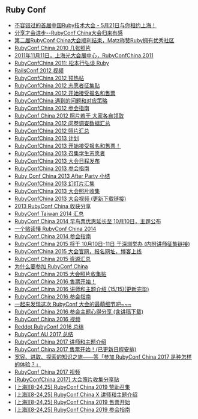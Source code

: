 ## Ruby Conf

* [不容错过的首届中国Ruby技术大会 - 5月21日与你相约上海！](http://shanghaionrails.group.iteye.com/group/wiki/1694-ruby-technology-conference-in-china-to-introduce)
* [分享才会进步--RubyConf China大会归来有感](http://rubyrock.iteye.com/blog/393041)
* [第二届RubyConf China大会顺利结束，Matz称赞Ruby拥有优秀社区](http://www.infoq.com/cn/news/2010/06/rubyconf-china)
* [RubyConf China 2010 几张照片](http://blog.venj.me/2010/06/rubyconf-china-2010.html?m=1)
* [2011年11月11日，上海光大会展中心，RubyConfChina 2011](https://ruby-china.org/topics/60)
* [RubyConfChina 2011: 松本行弘谈 Ruby](https://ruby-china.org/topics/103)
* [RailsConf 2012 视频](https://ruby-china.org/topics/3119)
* [RubyConfChina 2012 预热帖](https://ruby-china.org/topics/5189)
* [RubyConfChina 2012 志愿者征集贴](https://ruby-china.org/topics/5270)
* [RubyConfChina 2012 开始接受报名和售票](https://ruby-china.org/topics/5580)
* [RubyConfChina 遇到的问题和对应策略](https://ruby-china.org/topics/6278)
* [RubyConfChina 2012 参会指南](https://ruby-china.org/topics/6570)
* [RubyConf China 2012 照片若干 大家各自领取](https://ruby-china.org/topics/6900)
* [RubyConfChina 2012 问卷调查数据汇总](https://ruby-china.org/topics/7015)
* [RubyConfChina 2012 照片汇总](https://ruby-china.org/topics/7016)
* [RubyConfChina 2013 计划](https://ruby-china.org/topics/10369)
* [RubyConfChina 2013 开始接受报名和售票！](https://ruby-china.org/topics/13728)
* [RubyConfChina 2013 召集学生志愿者](https://ruby-china.org/topics/13976)
* [RubyConfChina 2013 大会日程发布](https://ruby-china.org/topics/14797)
* [RubyConfChina 2013 参会指南](https://ruby-china.org/topics/14981)
* [Ruby Conf China 2013 After Party 小结](https://ruby-china.org/topics/15112)
* [RubyConfChina 2013 幻灯片汇集](https://ruby-china.org/topics/15151)
* [RubyConfChina 2013 大会照片收集](https://ruby-china.org/topics/15218)
* [RubyConfChina 2013 大会视频 (更新下载链接)](https://ruby-china.org/topics/15749)
* [2013 RubyConf China 收获分享](https://ruby-china.org/topics/15818)
* [RubyConf Taiwan 2014 汇总](https://ruby-china.org/topics/20217)
* [RubyConf China 2014 早鸟票优惠延长至 10月10日，主题公布](https://ruby-china.org/topics/21782)
* [一个贴读懂 RubyConf China 2014](https://ruby-china.org/topics/22158)
* [RubyConf China 2014 参会指南](https://ruby-china.org/topics/22326)
* [RubyConf China 2015 将于 10月10日-11日 于深圳举办 (内附讲师征集链接)](https://ruby-china.org/topics/26337)
* [RubyConfChina 2015 大会官网，报名网址，博客上线](https://ruby-china.org/topics/27078)
* [RubyConf China 2015 资源汇总](https://ruby-china.org/topics/27634)
* [为什么要参加 RubyConf China](https://ruby-china.org/topics/27636)
* [RubyConf China 2015 大会照片收集贴](https://ruby-china.org/topics/27654)
* [RubyConf China 2016 售票开始！](https://ruby-china.org/topics/30581)
* [RubyConf China 2016 讲师和主题介绍 (15/15)(更新完毕)](https://ruby-china.org/topics/30595)
* [RubyConf China 2016 参会指南](https://ruby-china.org/topics/31123)
* [一起来发现这次 RubyConf 大会的最萌细节吧~~~](https://ruby-china.org/topics/31154)
* [RubyConf China 2016 参会主题心得分享 (含讲稿下载)](https://ruby-china.org/topics/31164)
* [RubyConf China 2016 视频](https://ruby-china.org/topics/31454)
* [Reddot RubyConf 2016 总结](https://ruby-china.org/topics/30379)
* [RubyConf AU 2017 总结](https://ruby-china.org/topics/32477)
* [RubyConf China 2017 讲师和主题介绍](https://ruby-china.org/topics/33232)
* [RubyConf China 2017 售票开始！(已更新日程安排)](https://ruby-china.org/topics/33466)
* [宽容、进取、探索的知识之旅——答「参加 RubyConf China 2017 是种怎样的体验？」](https://ruby-china.org/topics/34163)
* [RubyConf China 2017 视频](https://ruby-china.org/topics/34192)
* [[RubyConfChina 2017] 大会照片收集分享贴](https://ruby-china.org/topics/34210)
* [[上海][8-24,25] RubyConf China 2019 赞助召集](https://ruby-china.org/topics/38533)
* [[上海][8-24,25] RubyConf China X 讲师和主题介绍](https://ruby-china.org/topics/38696)
* [[上海][8-24,25] RubyConf China 2019 售票开始](https://ruby-china.org/topics/38702)
* [[上海][8-24,25] RubyConf China 2019 参会指南](https://ruby-china.org/topics/38959)
